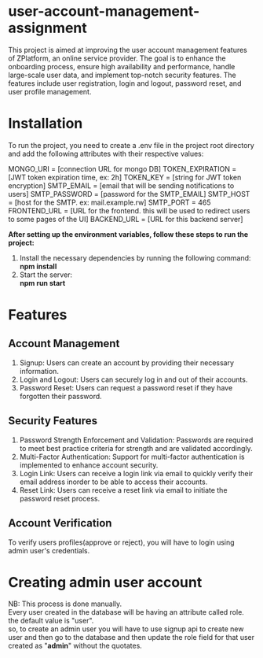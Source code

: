 # user-account-management-assignment
This project is aimed at improving the user account management features of ZPlatform, an online service provider. The goal is to enhance the onboarding process, ensure high availability and performance, handle large-scale user data, and implement top-notch security features. The features include user registration, login and logout, password reset, and user profile management.

# Installation

To run the project, you need to create a .env file in the project root directory and add the following attributes with their respective values:

MONGO_URI = [connection URL for mongo DB]
TOKEN_EXPIRATION = [JWT token expiration time, ex: 2h]
TOKEN_KEY = [string for JWT token encryption]
SMTP_EMAIL = [email that will be sending notifications to users]
SMTP_PASSWORD = [password for the SMTP_EMAIL]
SMTP_HOST = [host for the SMTP. ex: mail.example.rw]
SMTP_PORT = 465
FRONTEND_URL = [URL for the frontend. this will be used to redirect users to some pages of the UI]
BACKEND_URL = [URL for this backend server] 

**After setting up the environment variables, follow these steps to run the project:**  
1. Install the necessary dependencies by running the following command:  
**npm install**
2. Start the server:  
 **npm run start**  

# Features
## Account Management
1. Signup: Users can create an account by providing their necessary information.
2. Login and Logout: Users can securely log in and out of their accounts.
3. Password Reset: Users can request a password reset if they have forgotten their password.

## Security Features
1. Password Strength Enforcement and Validation: Passwords are required to meet best practice criteria for strength and are validated accordingly.
2. Multi-Factor Authentication: Support for multi-factor authentication is implemented to enhance account security.
3. Login Link: Users can receive a login link via email to quickly verify their email address inorder to be able to access their accounts.
4. Reset Link: Users can receive a reset link via email to initiate the password reset process.

## Account Verification
To verify users profiles(approve or reject), you will have to login using admin user's credentials.  

# Creating admin user account  
NB: This process is done manually.  
Every user created in the database will be having an attribute called role. the default value is "user".  
so, to create an admin user you will have to use signup api to create new user and then go to the database and then update the role field for that user created as "**admin**" without the quotates.

